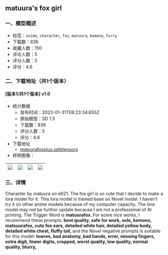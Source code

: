 ## matuura's fox girl
### 一、模型概述

- 标签：`anime`, `character`, `fox`, `matuura`, `kemono`, `furry`
- 下载数：836
- 收藏人数：150
- 评论人数：5
- 评分人数：5
- 评分：4.6

### 二、下载地址（共1个版本）

#### [版本1/共1个版本] v1.0

- 统计数据
  - 发布时间：2023-01-31T08:23:34.655Z
  - 原始模型：SD 1.5
  - 下载数：836
  - 评分人数：5
  - 评分：4.6
- 下载地址
  - [matuurafoxplus.safetensors](https://civitai.com/api/download/models/6740)
- 样例图像：

| <img src="https://image.civitai.com/xG1nkqKTMzGDvpLrqFT7WA/ef15a181-a925-414a-7c56-1e214ad9cf00/width=450/63839.jpeg" /> | <img src="https://image.civitai.com/xG1nkqKTMzGDvpLrqFT7WA/59bab4f5-cd80-4578-23be-053e79814300/width=450/63838.jpeg" /> | <img src="https://image.civitai.com/xG1nkqKTMzGDvpLrqFT7WA/aa8a9569-8b8b-4def-1f73-cd37ec1abc00/width=450/63837.jpeg" /> | <img src="https://image.civitai.com/xG1nkqKTMzGDvpLrqFT7WA/34ae28d9-732a-4c04-3481-d7fe32119c00/width=450/63836.jpeg" /> |
| ---- | ---- | ---- | ---- |


### 三、详情
<p>Character by matuura on e621. The fox girl is so cute that I decide to make a lora model for it. This lora model is trained base on Novel model. I haven't try it on other anime models because of my computer capacity. The lora model may not be further update because I am not a professional of AI printing. The Trigger Word is <strong>matuurafox. </strong>For some nice works, I recommend these prompts: <strong>best quality, safe for work, solo, kemono, matsuurafox, cute fox ears, detailed white hair, detailed yellow body, detailed white chest, fluffy tail, </strong>and the Novel negative prompts is suitable for this model: <strong>lowres, bad anatomy, bad hands, error, missing fingers, extra digit, fewer digits, cropped, worst quality, low quality, normal quality, blurry, </strong></p><p></p><p></p>